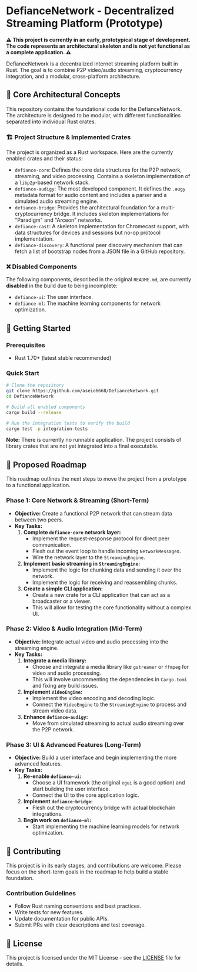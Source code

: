 # DefianceNetwork - Decentralized Streaming Platform (Prototype)

**⚠️ This project is currently in an early, prototypical stage of development. The code represents an architectural skeleton and is not yet functional as a complete application. ⚠️**

DefianceNetwork is a decentralized internet streaming platform built in Rust. The goal is to combine P2P video/audio streaming, cryptocurrency integration, and a modular, cross-platform architecture.

## 🌟 Core Architectural Concepts

This repository contains the foundational code for the DefianceNetwork. The architecture is designed to be modular, with different functionalities separated into individual Rust crates.

### 🏗️ Project Structure & Implemented Crates

The project is organized as a Rust workspace. Here are the currently enabled crates and their status:

*   `defiance-core`: Defines the core data structures for the P2P network, streaming, and video processing. Contains a skeleton implementation of a `libp2p`-based network stack.
*   `defiance-audigy`: The most developed component. It defines the `.augy` metadata format for audio content and includes a parser and a simulated audio streaming engine.
*   `defiance-bridge`: Provides the architectural foundation for a multi-cryptocurrency bridge. It includes skeleton implementations for "Paradigm" and "Arceon" networks.
*   `defiance-cast`: A skeleton implementation for Chromecast support, with data structures for devices and sessions but no-op protocol implementation.
*   `defiance-discovery`: A functional peer discovery mechanism that can fetch a list of bootstrap nodes from a JSON file in a GitHub repository.

### ❌ Disabled Components

The following components, described in the original `README.md`, are currently **disabled** in the build due to being incomplete:

*   `defiance-ui`: The user interface.
*   `defiance-ml`: The machine learning components for network optimization.

## 🚀 Getting Started

### Prerequisites

*   Rust 1.70+ (latest stable recommended)

### Quick Start

```bash
# Clone the repository
git clone https://github.com/aseio6668/DefianceNetwork.git
cd DefianceNetwork

# Build all enabled components
cargo build --release

# Run the integration tests to verify the build
cargo test -p integration-tests
```

**Note:** There is currently no runnable application. The project consists of library crates that are not yet integrated into a final executable.

## 📅 Proposed Roadmap

This roadmap outlines the next steps to move the project from a prototype to a functional application.

### Phase 1: Core Network & Streaming (Short-Term)

*   **Objective:** Create a functional P2P network that can stream data between two peers.
*   **Key Tasks:**
    1.  **Complete `defiance-core` network layer:**
        *   Implement the request-response protocol for direct peer communication.
        *   Flesh out the event loop to handle incoming `NetworkMessage`s.
        *   Wire the network layer to the `StreamingEngine`.
    2.  **Implement basic streaming in `StreamingEngine`:**
        *   Implement the logic for chunking data and sending it over the network.
        *   Implement the logic for receiving and reassembling chunks.
    3.  **Create a simple CLI application:**
        *   Create a new crate for a CLI application that can act as a broadcaster or a viewer.
        *   This will allow for testing the core functionality without a complex UI.

### Phase 2: Video & Audio Integration (Mid-Term)

*   **Objective:** Integrate actual video and audio processing into the streaming engine.
*   **Key Tasks:**
    1.  **Integrate a media library:**
        *   Choose and integrate a media library like `gstreamer` or `ffmpeg` for video and audio processing.
        *   This will involve uncommenting the dependencies in `Cargo.toml` and fixing any build issues.
    2.  **Implement `VideoEngine`:**
        *   Implement the video encoding and decoding logic.
        *   Connect the `VideoEngine` to the `StreamingEngine` to process and stream video data.
    3.  **Enhance `defiance-audigy`:**
        *   Move from simulated streaming to actual audio streaming over the P2P network.

### Phase 3: UI & Advanced Features (Long-Term)

*   **Objective:** Build a user interface and begin implementing the more advanced features.
*   **Key Tasks:**
    1.  **Re-enable `defiance-ui`:**
        *   Choose a UI framework (the original `egui` is a good option) and start building the user interface.
        *   Connect the UI to the core application logic.
    2.  **Implement `defiance-bridge`:**
        *   Flesh out the cryptocurrency bridge with actual blockchain integrations.
    3.  **Begin work on `defiance-ml`:**
        *   Start implementing the machine learning models for network optimization.

## 🤝 Contributing

This project is in its early stages, and contributions are welcome. Please focus on the short-term goals in the roadmap to help build a stable foundation.

### Contribution Guidelines

*   Follow Rust naming conventions and best practices.
*   Write tests for new features.
*   Update documentation for public APIs.
*   Submit PRs with clear descriptions and test coverage.

## 📄 License

This project is licensed under the MIT License - see the [LICENSE](LICENSE) file for details.
